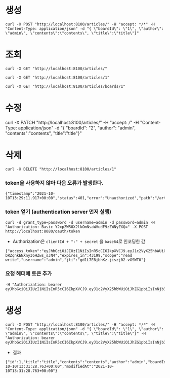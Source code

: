 # 생성
```
curl -X POST "http://localhost:8100/articles/" -H "accept: */*" -H "Content-Type: application/json" -d "{ \"boardId\": \"1\", \"author\": \"admin\", \"contents\":\"contents\", \"title\":\"title\"}"
```
# 조회
```
curl -X GET "http://localhost:8100/articles/" 
```
```
curl -X GET "http://localhost:8100/articles/1" 
```
```
curl -X GET "http://localhost:8100/articles/boards/1" 
```
# 수정
curl -X PATCH "http://localhost:8100/articles/" -H "accept: */*" -H "Content-Type: application/json" -d "{ \"boardId\": \"2\", \"author\": \"admin\", \"contents\":\"contents\", \"title\":\"title\"}"
# 삭제
```
curl -X DELETE "http://localhost:8100/articles/1" 
```


### token을 사용하지 않아 다음 오류가 발생한다.
```
{"timestamp":"2021-10-10T13:29:11.917+00:00","status":401,"error":"Unauthorized","path":"/articles/"}
```


### token 얻기 (authentication server 먼저 실행)
```
curl -d grant_type=password -d username=admin -d password=admin -H "Authorization: Basic Y2xpZW50X2lkOmNsaWVudF9zZWNyZXQ=" -X POST http://localhost:8080/oauth/token
```
-   Authorization은  `clientId + ":" + secret` 을 `base64`로 인코딩한 값
```
{"access_token":"eyJhbGciOiJIUzI1NiIsInR5cCI6IkpXVCJ9.eyJ1c2VyX25hbWUiOiJhZG1pbiIsInNjb3BlIjpbInJlYWQiLCJ3cml0ZSJdLCJleHAiOjE2MzM5MTU3ODUsImF1dGhvcml0aWVzIjpbIlVTRVIiXSwianRpIjoiZ2QxTDdFOGpiaEt6LWppc3pqMDItdkdTV1QwIiwiY2xpZW50X2lkIjoiY2xpZW50X2lkIiwidXNlcm5hbWUiOiJhZG1pbiJ9.edX84eSchhksBDvwVC9KdEOeAerEDSQHHdThXDAElrc","token_type":"bearer","refresh_token":"eyJhbGciOiJIUzI1NiIsInR5cCI6IkpXVCJ9.eyJ1c2VyX25hbWUiOiJhZG1pbiIsInNjb3BlIjpbInJlYWQiLCJ3cml0ZSJdLCJhdGkiOiJnZDFMN0U4amJoS3otamlzemowMi12R1NXVDAiLCJleHAiOjE2MzY0NjQ1ODUsImF1dGhvcml0aWVzIjpbIlVTRVIiXSwianRpIjoicFMxVmFQelVacmZZQ21ZNUV0Q2JzOTBSOUZzIiwiY2xpZW50X2lkIjoiY2xpZW50X2lkIiwidXNlcm5hbWUiOiJhZG1pbiJ9.U76OMeYV8jvPqOPDIgjW-bRZqnkENXny3oHZws_sJN4","expires_in":43199,"scope":"read write","username":"admin","jti":"gd1L7E8jbhKz-jiszj02-vGSWT0"}
```

### 요청 헤더에 토큰 추가
```
-H "Authorization: bearer eyJhbGciOiJIUzI1NiIsInR5cCI6IkpXVCJ9.eyJ1c2VyX25hbWUiOiJhZG1pbiIsInNjb3BlIjpbInJlYWQiLCJ3cml0ZSJdLCJleHAiOjE2MzM4OTU1NTIsImF1dGhvcml0aWVzIjpbIlVTRVIiXSwianRpIjoiY0xPVjNTZkIwTUZPTWxxbFdJMlgwQXFzUDA4IiwiY2xpZW50X2lkIjoiY2xpZW50X2lkIiwidXNlcm5hbWUiOiJhZG1pbiJ9.lVHWw8Tbm5vP0H_lhugibsIR7Lr_FPV0kZLA9sbaDi8"
```


# 생성
```
curl -X POST "http://localhost:8100/articles/" -H "accept: */*" -H "Content-Type: application/json" -d "{ \"boardId\": \"1\", \"author\": \"admin\", \"contents\":\"contents\", \"title\":\"title\"}" -H "Authorization: bearer eyJhbGciOiJIUzI1NiIsInR5cCI6IkpXVCJ9.eyJ1c2VyX25hbWUiOiJhZG1pbiIsInNjb3BlIjpbInJlYWQiLCJ3cml0ZSJdLCJleHAiOjE2MzM4OTU1NTIsImF1dGhvcml0aWVzIjpbIlVTRVIiXSwianRpIjoiY0xPVjNTZkIwTUZPTWxxbFdJMlgwQXFzUDA4IiwiY2xpZW50X2lkIjoiY2xpZW50X2lkIiwidXNlcm5hbWUiOiJhZG1pbiJ9.lVHWw8Tbm5vP0H_lhugibsIR7Lr_FPV0kZLA9sbaDi8"
```
- 결과
```
{"id":1,"title":"title","contents":"contents","author":"admin","boardId":1,"boardName":null,"createdAt":"2021-10-10T13:31:28.763+00:00","modifiedAt":"2021-10-10T13:31:28.763+00:00"}
```
